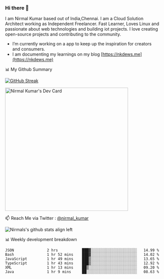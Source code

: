 ### Hi there 👋

 I am Nirmal Kumar based out of India,Chennai. I am a Cloud Solution Architect working as Independent Freelancer. Fast Learner, Loves Linux and passionate about web technologies and building iot projects. I love creating open-source projects and contributing to the community.

- I’m currently working on a app to keep up the inspiration for creators and consumers.
- I am documenting my learnings on my blog [https://nkdews.me](https://nkdews.me)


📊 My Github Summary

[![GitHub Streak](https://github-readme-streak-stats.herokuapp.com?user=nk-gears&theme=dark&hide_border=true&date_format=M%20j%5B%2C%20Y%5D)](https://git.io/streak-stats)

<a href="https://app.daily.dev/nirmal_kumar"><img src="https://api.daily.dev/devcards/a16cfcf02d384b16b41de71ce4d1d811.png?r=8ve" width="400" alt="Nirmal Kumar's Dev Card"/></a>

📫 Reach Me via  Twitter : [@nirmal_kumar](https://twitter.com/nirmal_kumar)

![Nirmals's github stats align left](https://github-readme-stats.vercel.app/api?username=nk-gears&show_icons=true)


📊 Weekly development breakdown

<!--START_SECTION:waka-->

```text
JSON               2 hrs           ███▓░░░░░░░░░░░░░░░░░░░░░   14.99 %
Bash               1 hr 52 mins    ███▓░░░░░░░░░░░░░░░░░░░░░   14.02 %
JavaScript         1 hr 49 mins    ███▒░░░░░░░░░░░░░░░░░░░░░   13.65 %
TypeScript         1 hr 43 mins    ███▒░░░░░░░░░░░░░░░░░░░░░   12.92 %
XML                1 hr 13 mins    ██▒░░░░░░░░░░░░░░░░░░░░░░   09.20 %
Java               1 hr 9 mins     ██░░░░░░░░░░░░░░░░░░░░░░░   08.63 %
```

<!--END_SECTION:waka-->


